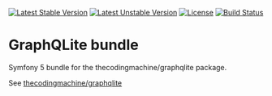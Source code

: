 [![Latest Stable Version](https://poser.pugx.org/thecodingmachine/graphqlite-bundle/v/stable)](https://packagist.org/packages/thecodingmachine/graphqlite-bundle)
[![Latest Unstable Version](https://poser.pugx.org/thecodingmachine/graphqlite-bundle/v/unstable)](https://packagist.org/packages/thecodingmachine/graphqlite-bundle)
[![License](https://poser.pugx.org/thecodingmachine/graphqlite-bundle/license)](https://packagist.org/packages/thecodingmachine/graphqlite-bundle)
[![Build Status](https://travis-ci.org/thecodingmachine/graphqlite-bundle.svg?branch=master)](https://travis-ci.org/thecodingmachine/graphqlite-bundle)


# GraphQLite bundle

Symfony 5 bundle for the thecodingmachine/graphqlite package.

See [thecodingmachine/graphqlite](https://github.com/thecodingmachine/graphqlite)
